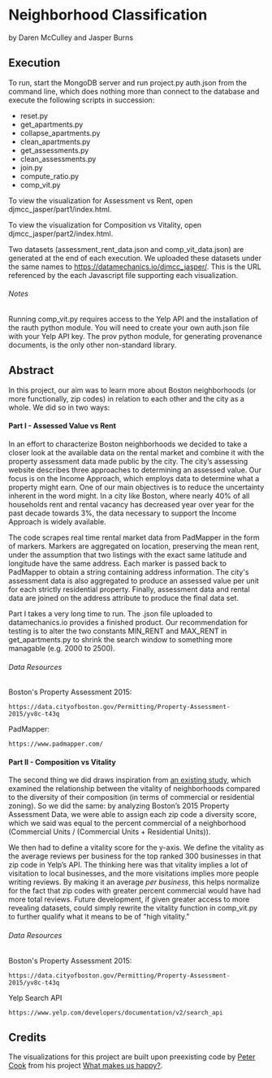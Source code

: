 # Neighborhood Classification

by Daren McCulley and Jasper Burns

## Execution

To run, start the MongoDB server and run project.py auth.json from the command line, which does nothing more than connect to the database and execute the following scripts in succession:
   - reset.py
   - get_apartments.py
   - collapse_apartments.py
   - clean_apartments.py
   - get_assessments.py
   - clean_assessments.py
   - join.py
   - compute_ratio.py
   - comp_vit.py

To view the visualization for Assessment vs Rent, open djmcc_jasper/part1/index.html.

To view the visualization for Composition vs Vitality, open djmcc_jasper/part2/index.html.

Two datasets (assessment_rent_data.json and comp_vit_data.json) are generated at the end of each execution. We uploaded these datasets under the same names to https://datamechanics.io/djmcc_jasper/. This is the URL referenced by the each Javascript file supporting each visualization.

###### Notes

Running comp_vit.py requires access to the Yelp API and the installation of the rauth python module. You will need to create your own auth.json file with your Yelp API key. The prov python module, for generating provenance documents, is the only other non-standard library.

## Abstract

In this project, our aim was to learn more about Boston neighborhoods (or more functionally, zip codes) in relation to each other and the city as a whole. We did so in two ways:

#### Part I - Assessed Value vs Rent

In an effort to characterize Boston neighborhoods we decided to take a closer look at the available data on the rental market and combine it with the property assessment data made public by the city. The city’s assessing website describes three approaches to determining an assessed value. Our focus is on the Income Approach, which employs data to determine what a property might earn. One of our main objectives is to reduce the uncertainty inherent in the word might. In a city like Boston, where nearly 40% of all households rent and rental vacancy has decreased year over year for the past decade towards 3%, the data necessary to support the Income Approach is widely available.

The code scrapes real time rental market data from PadMapper in the form of markers. Markers are aggregated on location, preserving the mean rent, under the assumption that two listings with the exact same latitude and longitude have the same address. Each marker is passed back to PadMapper to obtain a string containing address information. The city's assessment data is also aggregated to produce an assessed value per unit for each strictly residential property. Finally, assessment data and rental data are joined on the address attribute to produce the final data set.

Part I takes a very long time to run. The .json file uploaded to datamechanics.io provides a finished product. Our recommendation for testing is to alter the two constants MIN_RENT and MAX_RENT in get_apartments.py to shrink the search window to something more managable (e.g. 2000 to 2500).

###### Data Resources

Boston's Property Assessment 2015:
```
https://data.cityofboston.gov/Permitting/Property-Assessment-2015/yv8c-t43q
```
PadMapper:
```
https://www.padmapper.com/
```

#### Part II - Composition vs Vitality

The second thing we did draws inspiration from [an existing study](https://www.technologyreview.com/s/601107/data-mining-reveals-the-four-urban-conditions-that-create-vibrant-city-life/#/set/id/601103/), which examined the relationship between the vitality of neighborhoods compared to the diversity of their composition (in terms of commercial or residential zoning). So we did the same: by analyzing Boston’s 2015 Property Assessment Data, we were able to assign each zip code a diversity score, which we said was equal to the percent commercial of a neighborhood (Commercial Units / (Commercial Units + Residential Units)).

We then had to define a vitality score for the y-axis. We define the vitality as the average reviews per business for the top ranked 300 businesses in that zip code in Yelp’s API. The thinking here was that vitality implies a lot of visitation to local businesses, and the more visitations implies more people writing reviews. By making it an average *per business*, this helps normalize for the fact that zip codes with greater percent commercial would have had more total reviews. Future development, if given greater access to more revealing datasets, could simply rewrite the vitality function in comp_vit.py to further qualify what it means to be of "high vitality."

###### Data Resources

Boston's Property Assessment 2015:
```
https://data.cityofboston.gov/Permitting/Property-Assessment-2015/yv8c-t43q
```
Yelp Search API
```
https://www.yelp.com/developers/documentation/v2/search_api
```

## Credits

The visualizations for this project are built upon preexisting code by [Peter Cook](http://animateddata.co.uk) from his project [What makes us happy?](http://charts.animateddata.co.uk/whatmakesushappy/).